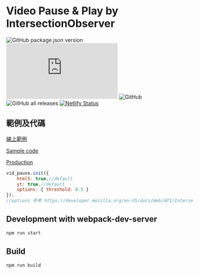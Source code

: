 # Video Pause & Play by IntersectionObserver

![GitHub package.json version](https://img.shields.io/github/package-json/v/exinfinite/videoPause)
![GitHub file size in bytes](https://img.shields.io/github/size/exinfinite/videoPause/dist/video-pause.prod.js)
![GitHub](https://img.shields.io/github/license/exinfinite/videoPause)
![GitHub all releases](https://img.shields.io/github/downloads/exinfinite/videoPause/total)
[![Netlify Status](https://api.netlify.com/api/v1/badges/9a17e564-c8ed-45f1-aeb7-70e05db45502/deploy-status)](https://app.netlify.com/sites/video-pause/deploys)

## 範例及代碼

[線上範例](https://video-pause.netlify.app/)

[Sample code](https://github.com/exinfinite/videoPause/tree/main/example)

[Production](https://github.com/exinfinite/videoPause/blob/main/dist/video-pause.prod.js)

```javascript
vid_pause.init({
    html5: true,//default
    yt: true,//default
    options: { threshold: 0.5 }
});
//options 參考 https://developer.mozilla.org/en-US/docs/Web/API/Intersection_Observer_API#Intersection_observer_concepts_and_usage
```

## Development with webpack-dev-server

```javascript
npm run start
```

## Build

```javascript
npm run build
```
